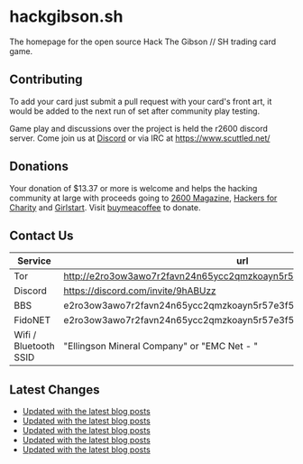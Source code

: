 # hackgibson.sh
The homepage for the open source Hack The Gibson // SH trading card game.


## Contributing

To add your card just submit a pull request with your card's front art, it would be added to the next run of set after community play testing.

Game play and discussions over the project is held the r2600 discord server. Come join us at [Discord](https://discord.com/invite/9hABUzz) or via IRC at https://www.scuttled.net/


## Donations

Your donation of $13.37 or more is welcome and helps the hacking community at large with proceeds going to [2600 Magazine](https://2600.com/), [Hackers for Charity](https://hackersforcharity.org) and [Girlstart](https://girlstart.org).  Visit [buymeacoffee](https://www.buymeacoffee.com/hackgibson.sh) to donate.


## Contact Us

Service | url
-|-
Tor | http://e2ro3ow3awo7r2favn24n65ycc2qmzkoayn5r57e3f56nvjwdcgg32ad.onion
Discord | https://discord.com/invite/9hABUzz
BBS | e2ro3ow3awo7r2favn24n65ycc2qmzkoayn5r57e3f56nvjwdcgg32ad.onion:23
FidoNET | e2ro3ow3awo7r2favn24n65ycc2qmzkoayn5r57e3f56nvjwdcgg32ad.onion:24554
Wifi / Bluetooth SSID | "Ellingson Mineral Company" or "EMC Net - <fidonet address>"

## Latest Changes
<!-- BLOG-POST-LIST:START -->
- [Updated with the latest blog posts](https://github.com/DFW2600/hackgibson.sh/commit/6660722cc9274089466005d9221a0e2170ba7813)
- [Updated with the latest blog posts](https://github.com/DFW2600/hackgibson.sh/commit/745e7d045183d5abf254177ee95c6f22f164dda1)
- [Updated with the latest blog posts](https://github.com/DFW2600/hackgibson.sh/commit/8b4e73aa289d8386db35b850f9a0b0f645cb7ab7)
- [Updated with the latest blog posts](https://github.com/DFW2600/hackgibson.sh/commit/b1a1ad32f090c7dc0e34a7e602f8c2b3b856c737)
- [Updated with the latest blog posts](https://github.com/DFW2600/hackgibson.sh/commit/d8ce8917e4ef18b1937cc905f5b03794b3a33278)
<!-- BLOG-POST-LIST:END -->
